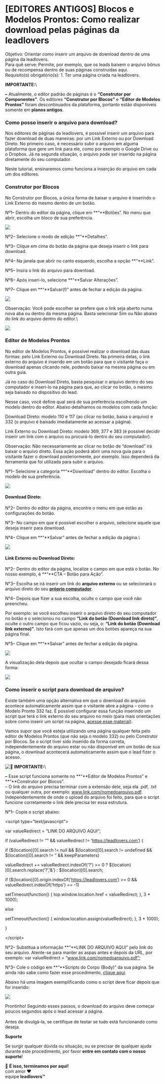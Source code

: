 # \[EDITORES ANTIGOS] Blocos e Modelos Prontos: Como realizar download pelas páginas da leadlovers

Objetivo: Orientar como inserir um arquivo de download dentro de uma página da leadlovers.\
Para quê serve: Permite, por exemplo, que os leads baixem o arquivo bônus ou de recompensa dentro de suas páginas construídas aqui.\
Requisito(s) obrigatório(s): 1. Ter uma página criada na leadlovers.

&#x20;**IMPORTANTE:**\


**–** Atualmente, o editor padrão de páginas é o **“Construtor por Componentes”**. Os editores **“Construtor por Blocos”** e **“Editor de Modelos Prontos”** foram descontinuados da plataforma, portanto estão disponíveis somente em **planos antigos**.

### Como posso inserir o arquivo para download? <a href="#como-inserir-arquivo" id="como-inserir-arquivo"></a>

Nos editores de páginas da leadlovers, é possível inserir um arquivo para fazer download de duas maneiras: por um Link Externo ou por Download Direto. No primeiro caso, é necessário subir o arquivo em alguma plataforma que gere um link para ele, como por exemplo o Google Drive ou o Dropbox. Já na segunda situação, o arquivo pode ser inserido na página diretamente do seu computador.&#x20;

Neste tutorial, ensinaremos como funciona a inserção do arquivo em cada um dos editores.

### Construtor por Blocos <a href="#blocos" id="blocos"></a>

No Construtor por Blocos, a única forma de baixar o arquivo é inserindo o Link Externo do mesmo dentro de um botão.

Nº1– Dentro do editor da página, clique em **“**Botões”. No menu que abrir, escolha um bloco de sua preferência.

[![](https://legado.leadlovers.site/wp-content/uploads/2021/06/img06.png)](https://legado.leadlovers.site/wp-content/uploads/2021/06/img06.png)

Nº2– Selecione o modo de edição **“**Detalhes”.

Nº3– Clique em cima do botão da página que deseja inserir o link para download.

Nº4– Na janela que abrir no canto esquerdo, escolha a opção **“**Link”.

Nº5– Insira o link do arquivo para download.

Nº6– Após inseri-lo, selecione **“**Salvar Alterações”.

Nº7– Clique em **“**Salvar(!)” antes de fechar a edição da página.

[![](https://legado.leadlovers.site/wp-content/uploads/2021/06/img07.png)](https://legado.leadlovers.site/wp-content/uploads/2021/06/img07.png)

Observação: Você pode escolher se prefere que o link seja aberto numa nova aba ou dentro da mesma página. Basta selecionar Sim ou Não abaixo do link do arquivo dentro do editor.\


[![](https://legado.leadlovers.site/wp-content/uploads/2021/06/img08.png)](https://legado.leadlovers.site/wp-content/uploads/2021/06/img08.png)

### Editor de Modelos Prontos <a href="#modelos-prontos" id="modelos-prontos"></a>

No editor de Modelos Prontos, é possível realizar o download das duas formas: pelo Link Externo ou Download Direto. Na primeira delas, o link externo do arquivo é inserido em um botão para que o visitante faça o download apenas clicando nele, podendo baixar na mesma página ou em outra guia.

Já no caso do Download Direto, basta pesquisar o arquivo dentro do seu computador e inseri-lo na página para que, ao clicar no botão, o mesmo seja baixado no dispositivo do lead.

Nesse caso, você define qual será de sua preferência escolhendo um modelo dentro do editor. Abaixo detalhamos os modelos com cada função:

Download Direto: modelo 110 e 117 (ao clicar no botão, baixa o arquivo) e 332 (o arquivo é baixado imediatamente ao acessar a página).

Link Externo ou Download Direto: modelo 369, 377 e 383 (é possível decidir inserir um link com o arquivo ou procurá-lo dentro do seu computador).

Observação: Não necessariamente ao clicar no botão de “download” irá baixar o arquivo direto. Essa ação poderá abrir uma nova guia para o visitante fazer o download posteriormente, por exemplo. Isso dependerá da ferramenta que foi utilizada para subir o arquivo.

Nº1– Selecione a categoria **“**Download” dentro do editor. Escolha o modelo de sua preferência.&#x20;

[![](https://legado.leadlovers.site/wp-content/uploads/2021/06/img09.png)](https://legado.leadlovers.site/wp-content/uploads/2021/06/img09.png)

#### Download Direto:  <a href="#download-direto" id="download-direto"></a>

N°2– Dentro do editor da página, encontre o menu em que estão as configurações do botão.

N°3– No campo em que é possível escolher o arquivo, selecione aquele que deseja inserir para download.&#x20;

N°4– Clique em **“**Salvar” antes de fechar a edição da página.\


[![](https://legado.leadlovers.site/wp-content/uploads/2021/06/download-direto.png)](https://legado.leadlovers.site/wp-content/uploads/2021/06/download-direto.png)

#### Link Externo ou Download Direto: <a href="#interno-e-direto" id="interno-e-direto"></a>

N°2– Dentro do editor da página, localize o campo em que está o botão. No nosso exemplo, é **“**CTA – Botão para Ação”.

N°3– Escolha se irá inserir um link do **arquivo externo** ou se selecionará o arquivo direto do seu [**próprio computador**](broken-reference).&#x20;

N°4– Depois que fizer a sua escolha, oculte o campo que você não preencheu.

Por exemplo: se você escolheu inserir o arquivo direto do seu computador no botão e o selecionou no campo **“Link do botão (Download link direto)”**, oculte o outro campo que ficou vazio, ou seja, o: **“Link do botão (Download link externo)”**. Isto fará com que apenas um dos botões apareça na sua página final.

N°5– Clique em **“**Salvar” antes de fechar a edição da página.

[![](https://legado.leadlovers.site/wp-content/uploads/2021/06/img12.png)](https://legado.leadlovers.site/wp-content/uploads/2021/06/img12.png)

A visualização dela depois que ocultar o campo desejado ficará dessa forma:

[![](https://legado.leadlovers.site/wp-content/uploads/2021/06/img13.png)](https://legado.leadlovers.site/wp-content/uploads/2021/06/img13.png)

### Como inserir o script para download de arquivo? <a href="#como-inserir-script" id="como-inserir-script"></a>

Existe também uma opção alternativa em que o download do arquivo acontece automaticamente assim que o visitante abre a página – como o Modelo Pronto 332 faz. É possível configurar essa função inserindo um script que terá o link externo do seu arquivo no meio (para mais orientações sobre como inserir um script na página, [acesse esse material](https://suporte.love/inserir-script/)).

Vamos supor que você esteja utilizando uma página qualquer feita pelo editor de Modelos Prontos (que não seja o modelo 332) ou pelo Construtor por Blocos. Se o script tiver sido inserido da forma correta, independentemente do arquivo estar ou não disponível em um botão de sua página, o download acontecerá automaticamente assim que o lead fizer o acesso.&#x20;

![📢](https://s.w.org/images/core/emoji/13.0.0/svg/1f4e2.svg) **IMPORTANTE:**\


**–** Esse script funciona somente no **“**Editor de Modelos Prontos” e **“**Construtor por Blocos”.\
– O link do arquivo precisa terminar com a extensão dele, seja ela .pdf, .txt ou qualquer outra, por exemplo: www.link.com/nomedoarquivo.pdf. Independentemente de onde o upload do arquivo foi feito, para que o script funcione corretamente o link dele precisa ter essa estrutura.

N°1– Copie o script abaixo:

\<script type=”text/javascript”>

var valueRedirect = “LINK DO ARQUIVO AQUI“;

&#x20;       if (valueRedirect != “” && valueRedirect != ‘https://leadlovers.com’) {

&#x20;           if ($(location)\[0].search != null && $(location)\[0].search != undefined && $(location)\[0].search != ” && keepParameters)

&#x20;               valueRedirect += valueRedirect.indexOf(‘?’) >= 0 ? $(location)\[0].search.replace(‘?’,’&’) : $(location)\[0].search;

&#x20;           if ($(location)\[0].origin.indexOf(‘https://leadlovers.com’) >= 0 && valueRedirect.indexOf(‘https’) == -1)

&#x20;               setTimeout(function() { top.window.location.href = valueRedirect; }, 3 \* 1000);

&#x20;           else

&#x20;               setTimeout(function() { window.location.assign(valueRedirect); }, 3 \* 1000);

&#x20;       }

\</script>

N°2– Substitua a informação **“**LINK DO ARQUIVO AQUI” pelo link do seu arquivo. Atente-se para manter as aspas antes e depois da URL, por exemplo: var valueRedirect = “www.link.com/nomedoarquivo.pdf”;

N°3– Cole o código em **“**Scripts do Corpo (Body)” da sua página. Se ainda não sabe como fazer esse procedimento, [clique aqui](https://suporte.love/inserir-script/).

Abaixo há uma imagem exemplificando como o script deve ficar depois que for inserido:

[![](https://legado.leadlovers.site/wp-content/uploads/2021/06/image13-1.png)](https://legado.leadlovers.site/wp-content/uploads/2021/06/image13-1.png)

Prontinho! Seguindo esses passos, o download do arquivo deve começar poucos segundos após o lead acessar a página.\
\
Antes de divulgá-la, se certifique de testar se tudo está funcionando como deseja.

**Suporte**

Se surgir qualquer dúvida ou situação, ou se precisar de qualquer ajuda durante este procedimento, por favor **entre em contato com o nosso suporte**!

🏁 **É isso, terminamos por aqui!**\
com amor ❤\
equipe **leadlovers™**
